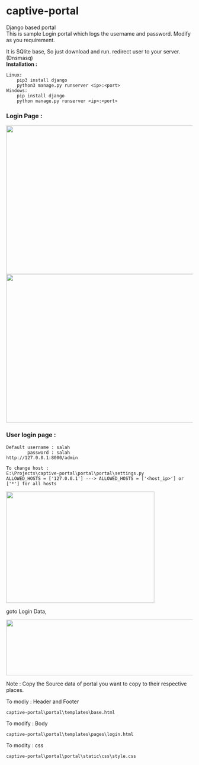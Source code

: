 # captive-portal
Django based portal\
This is sample Login portal which logs the username and password. Modify as you requirement.

It is SQlite base, So just download and run. redirect user to your server.(Dnsmasq)\
**Installation :**
```
Linux:
    pip3 install django
    python3 manage.py runserver <ip>:<port>
Windows:
    pip install django
    python manage.py runserver <ip>:<port>
```
### Login Page :
<img src="https://user-images.githubusercontent.com/45902447/149328452-5cf3b882-c1f4-428e-8923-2c7a5decccd9.png" width="800" height="400">
<img src="https://user-images.githubusercontent.com/45902447/149328882-1d1bfdcf-ba07-40b8-b5d5-37908625fc27.png" width='800' height="400">

### User login page :
```
Default username : salah
        password : salah
http://127.0.0.1:8000/admin

To change host :
E:\Projects\captive-portal\portal\portal\settings.py
ALLOWED_HOSTS = ['127.0.0.1'] ---> ALLOWED_HOSTS = ['<host_ip>'] or ['*'] for all hosts
```
<img src="https://user-images.githubusercontent.com/45902447/149329161-88e0042e-716b-42fd-a84d-5c6e0f8dd461.png" width='400' height="300">

goto Login Data,

<img src="https://user-images.githubusercontent.com/45902447/149329615-8c915b89-b76e-404b-a0e4-647fce3d00d0.png" width='800' height="150">

Note : Copy the Source data of portal you want to copy to their respective places.

To modiy : Header and Footer
```
captive-portal\portal\templates\base.html
```
To modify : Body
```
captive-portal\portal\templates\pages\login.html
```

To modity : css
```
captive-portal\portal\portal\static\css\style.css
```
